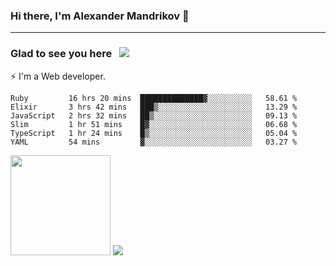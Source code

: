 ### Hi there, I'm Alexander Mandrikov 👋

- - -

### Glad to see you here &nbsp; ![](https://komarev.com/ghpvc/?username=nunsez&color=blue&label=visitors)

⚡ I'm a Web developer.

<!--✨ My GitHub <a href="https://nunsez.github.io/" target="_blank">resume link</a>-->

<!--
**nunsez/nunsez** is a ✨ _special_ ✨ repository because its `README.md` (this file) appears on your GitHub profile.

Here are some ideas to get you started:

- 🔭 I’m currently working on ...
- 🌱 I’m currently learning ...
- 👯 I’m looking to collaborate on ...
- 🤔 I’m looking for help with ...
- 💬 Ask me about ...
- 📫 How to reach me: ...
- 😄 Pronouns: ...
- ⚡ Fun fact: ...
-->


<!--START_SECTION:waka-->

```text
Ruby         16 hrs 20 mins  ██████████████▓░░░░░░░░░░   58.61 %
Elixir       3 hrs 42 mins   ███▒░░░░░░░░░░░░░░░░░░░░░   13.29 %
JavaScript   2 hrs 32 mins   ██▒░░░░░░░░░░░░░░░░░░░░░░   09.13 %
Slim         1 hr 51 mins    █▓░░░░░░░░░░░░░░░░░░░░░░░   06.68 %
TypeScript   1 hr 24 mins    █▒░░░░░░░░░░░░░░░░░░░░░░░   05.04 %
YAML         54 mins         ▓░░░░░░░░░░░░░░░░░░░░░░░░   03.27 %
```

<!--END_SECTION:waka-->

<span>
<img height="160em" src="https://github-readme-stats.vercel.app/api?username=nunsez&show_icons=true&count_private=true&hide_border=true&hide=issues" />
<img src="https://github-readme-stats.vercel.app/api/top-langs/?username=nunsez&layout=compact&hide_border=true" />
</span>

<!--
[![willianrod's wakatime stats](https://github-readme-stats.vercel.app/api/wakatime?username=nunsez&hide_border=true)](https://github.com/anuraghazra/github-readme-stats)
-->

